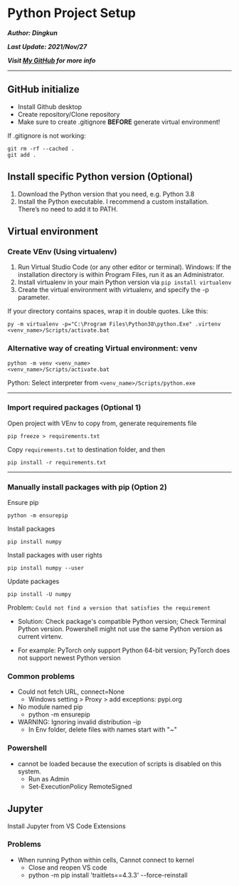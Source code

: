 # Python Project Setup

***Author: Dingkun***

***Last Update:  2021/Nov/27***

***Visit [My GitHub](https://github.com/Oct19) for more info***

---

## GitHub initialize

- Install Github desktop
- Create repository/Clone repository
- Make sure to create .gitignore **BEFORE** generate virtual environment!

If .gitignore is not working:

    git rm -rf --cached .
    git add .

## Install specific Python version (Optional)

1. Download the Python version that you need, e.g. Python 3.8
2. Install the Python executable. I recommend a custom installation. There’s no need to add it to PATH.

## Virtual environment

### Create VEnv (Using virtualenv)

1. Run Virtual Studio Code (or any other editor or terminal). Windows: If the installation directory is within Program Files, run it as an Administrator.
2. Install virtualenv in your main Python version via `pip install virtualenv`
3. Create the virtual environment with virtualenv, and specify the -p parameter.

If your directory contains spaces, wrap it in double quotes. Like this:

    py -m virtualenv -p="C:\Program Files\Python38\python.Exe" .virtenv
    <venv_name>/Scripts/activate.bat

### Alternative way of creating Virtual environment: venv

    python -m venv <venv_name>
    <venv_name>/Scripts/activate.bat

Python: Select interpreter from `<venv_name>/Scripts/python.exe`

---

### Import required packages (Optional 1)

Open project with VEnv to copy from, generate requirements file

    pip freeze > requirements.txt

Copy `requirements.txt` to destination folder, and then

    pip install -r requirements.txt

---

### Manually install packages with pip (Option 2)

Ensure pip

    python -m ensurepip

Install packages

    pip install numpy

Install packages with user rights

    pip install numpy --user

Update packages

    pip install -U numpy

Problem: `Could not find a version that satisfies the requirement`

- Solution: Check package's compatible Python version; Check Terminal Python version. Powershell might not use the same Python version as current virtenv.

- For example: PyTorch only support Python 64-bit version; PyTorch does not support newest Python version

### Common problems

- Could not fetch URL, connect=None
  - Windows setting > Proxy > add exceptions: pypi.org
- No module named pip
  - python -m ensurepip
- WARNING: Ignoring invalid distribution -ip
  - In Env folder, delete files with names start with "~"

### Powershell

- cannot be loaded because the execution of scripts is disabled on this system.
  - Run as Admin
  - Set-ExecutionPolicy RemoteSigned

## Jupyter

Install Jupyter from VS Code Extensions

### Problems

- When running Python within cells, Cannot connect to kernel
  - Close and reopen VS code
  - python -m pip install 'traitlets==4.3.3' --force-reinstall
